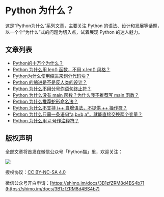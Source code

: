 # Python 为什么？

这是“Python为什么”系列文章，主要关注 Python 的语法、设计和发展等话题，以一个个“为什么”式的问题为切入点，试着展现 Python 的迷人魅力。



## 文章列表

- [Python的十万个为什么？](https://github.com/chinesehuazhou/python-whydo/blob/master/zh_CN/0%E3%80%81Python%20%E7%9A%84%E5%8D%81%E4%B8%87%E4%B8%AA%E4%B8%BA%E4%BB%80%E4%B9%88%EF%BC%9F.md)
- [Python 为什么用 len() 函数，不用 x.len() 风格？](https://github.com/chinesehuazhou/python-whydo/blob/master/zh_CN/1%E3%80%81Python%20%E4%B8%BA%E4%BB%80%E4%B9%88%E7%94%A8%20len()%20%E5%87%BD%E6%95%B0%EF%BC%8C%E4%B8%8D%E7%94%A8%20x.len()%20%E9%A3%8E%E6%A0%BC%EF%BC%9F.md)
- [Python为什么使用缩进来划分代码块？](https://github.com/chinesehuazhou/python-whydo/blob/master/zh_CN/2%E3%80%81Python%20%E4%B8%BA%E4%BB%80%E4%B9%88%E4%BD%BF%E7%94%A8%E7%BC%A9%E8%BF%9B%E5%88%92%E5%88%86%E4%BB%A3%E7%A0%81%E5%9D%97%EF%BC%9F.md)
- [Python 的缩进是不是反人类的设计？](https://github.com/chinesehuazhou/python-whydo/blob/master/zh_CN/3%E3%80%81Python%20%E7%9A%84%E7%BC%A9%E8%BF%9B%E6%98%AF%E4%B8%8D%E6%98%AF%E5%8F%8D%E4%BA%BA%E7%B1%BB%E7%9A%84%E8%AE%BE%E8%AE%A1%EF%BC%9F.md)
- [Python 为什么不用分号作语句终止符？](https://github.com/chinesehuazhou/python-whydo/blob/master/zh_CN/4%E3%80%81Python%20%E4%B8%BA%E4%BB%80%E4%B9%88%E4%B8%8D%E8%A6%81%E6%B1%82%E7%94%A8%E5%88%86%E5%8F%B7%E4%BD%9C%E7%BB%88%E6%AD%A2%E7%AC%A6%EF%BC%9F.md)
- [Python 为什么没有 main 函数？为什么我不推荐写 main 函数？](https://github.com/chinesehuazhou/python-whydo/blob/master/zh_CN/5%E3%80%81Python%20%E4%B8%BA%E4%BB%80%E4%B9%88%E6%B2%A1%E6%9C%89%20main%20%E5%87%BD%E6%95%B0%EF%BC%9F.md)
- [Python 为什么推荐蛇形命名法？](https://github.com/chinesehuazhou/python-whydo/blob/master/zh_CN/6%E3%80%81Python%20%E4%B8%BA%E4%BB%80%E4%B9%88%E6%8E%A8%E8%8D%90%E8%9B%87%E5%BD%A2%E5%91%BD%E5%90%8D%E6%B3%95%EF%BC%9F.md)
- [Python 为什么不支持 i++ 自增语法，不提供 ++ 操作符？](https://github.com/chinesehuazhou/python-whydo/blob/master/zh_CN/7%E3%80%81Python%20%E4%B8%BA%E4%BB%80%E4%B9%88%E4%B8%8D%E6%94%AF%E6%8C%81%20i%2B%2B%20%E8%87%AA%E5%A2%9E%E8%AF%AD%E6%B3%95%EF%BC%8C%E4%B8%8D%E6%8F%90%E4%BE%9B%20%2B%2B%20%E6%93%8D%E4%BD%9C%E7%AC%A6%EF%BC%9F.md)
- [Python 为什么只需一条语句“a,b=b,a”，就能直接交换两个变量？](https://github.com/chinesehuazhou/python-whydo/blob/master/zh_CN/8%E3%80%81Python%20%E4%B8%BA%E4%BB%80%E4%B9%88%E5%8F%AF%E4%BB%A5%E7%94%A8%E2%80%9Ca%2Cb%3Db%2Ca%E2%80%9D%E6%9D%A5%E7%9B%B4%E6%8E%A5%E4%BA%A4%E6%8D%A2%E5%8F%98%E9%87%8F%E5%80%BC%EF%BC%9F.md)
- [Python 为什么用 # 号作注释符？](https://github.com/chinesehuazhou/python-whydo/blob/master/zh_CN/9%E3%80%81Python%20%E4%B8%BA%E4%BB%80%E4%B9%88%E7%94%A8%20%23%20%E5%8F%B7%E4%BD%9C%E6%B3%A8%E9%87%8A%E7%AC%A6%EF%BC%9F.md)

## 版权声明

全部文章将首发在微信公众号「Python猫」里，欢迎关注：

![](http://ww1.sinaimg.cn/large/68b02e3bgy1gfffh3g28lj2076076q3e.jpg)

授权协议：[CC BY-NC-SA 4.0](https://creativecommons.org/licenses/by-nc-sa/4.0/)

微信公众号开白申请：[https://shimo.im/docs/3B1zfZRM8d4BS4b7](https://shimo.im/docs/3B1zfZRM8d4BS4b7)


